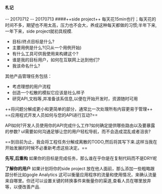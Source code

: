 #### 札记
 -- 20170712
 -- 20170713
####++side project++
每天花15min也行；每天花的时间不多，期望也不用太高，压力也不会大，养成这种每天都做的习惯;半年下来,一年下来，side project就初具规模.

- 目标/终点目标是什么?
- 主要用例是什么?(只从一个用例开始)
- 有什么工具可供我使用来构建这个?
- 谁是我的目标用户，如何在互联网上达到他们?
- 我该命名什么?

其他产品管理任务包括：
- 考虑理想的用户流程
- 创造一个松散的模拟它应该是社么样子
- 研究API,文档等,并准备该系信息,以便在开始开发时，资源随时可用

++将问题分解成更小和更简单的部分，通常比一次处理所有内容更易于管理++
==应用程式开发人员如何与您的API进行互动?==

API如何?开发人员使用你的API完成什么工作?如何确定提供哪些路由以及要暴露的参数?
uI需要如何沟通足够让您的用户轻松导航，而不会造成混乱或者沮丧?

==到目前为止，我会将工程任务分解成离散的TODO,然后将其写下来.这样当我在开始发展的时候不必重新考虑这些决定。==

**先写,后重构**
如果你的目标是完成任务，那么谁在乎你是在复制代码而不是DRY呢

**了解你的用户**
如果计划将你的side project 放在他人面前，那么添加一些粗略跟踪分析比如gogle Analytics
这可以衡量应用程序的流量和使用情况，来确认流量来自哪里。你还可以设置关键的转换事件来衡量你的渠道,查看人员在哪里放弃等，以便改善产品.